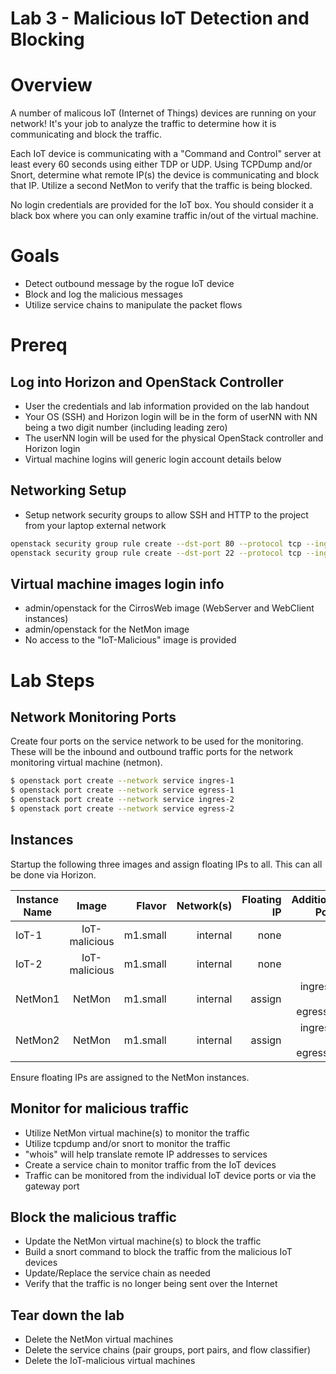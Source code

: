 
# Lab 3 - Malicious IoT Detection and Blocking

# Overview

A number of malicous IoT (Internet of Things) devices are running on your network! It's your job to analyze the traffic to determine how it is communicating and block the traffic.

Each IoT device is communicating with a "Command and Control" server at least every 60 seconds using either TDP or UDP. Using TCPDump and/or Snort, determine what remote IP(s) the device is communicating and block that IP. Utilize a second NetMon to verify that the traffic is being blocked.

No login credentials are provided for the IoT box. You should consider it a black box where you can only examine traffic in/out of the virtual machine.

# Goals

  * Detect outbound message by the rogue IoT device
  * Block and log the malicious messages
  * Utilize service chains to manipulate the packet flows

# Prereq

## Log into Horizon and OpenStack Controller
  * User the credentials and lab information provided on the lab handout
  * Your OS (SSH) and Horizon login will be in the form of userNN with NN being a two digit number (including leading zero)
  * The userNN login will be used for the physical OpenStack controller and Horizon login
  * Virtual machine logins will generic login account details below

## Networking Setup
  * Setup network security groups to allow SSH and HTTP to the project from your laptop external network
```bash
openstack security group rule create --dst-port 80 --protocol tcp --ingress default
openstack security group rule create --dst-port 22 --protocol tcp --ingress default
```
## Virtual machine images login info
  * admin/openstack for the CirrosWeb image (WebServer and WebClient instances)
  * admin/openstack for the NetMon image
  * No access to the "IoT-Malicious" image is provided

# Lab Steps
## Network Monitoring Ports

Create four ports on the service network to be used for the monitoring. These will be the inbound and outbound traffic ports for the network monitoring virtual machine (netmon).
```bash
$ openstack port create --network service ingres-1
$ openstack port create --network service egress-1
$ openstack port create --network service ingres-2
$ openstack port create --network service egress-2
```
## Instances

Startup the following three images and assign floating IPs to all. This can all be done via Horizon.

| Instance Name | Image         | Flavor  | Network(s)      | Floating IP | Additional Ports            |
| ------------- |:-------------:| -------:|----------------:|------------:|----------------------------:|
| IoT-1         | IoT-malicious | m1.small | internal       | none        |                             |
| IoT-2         | IoT-malicious | m1.small | internal       | none        |                             |
| NetMon1       | NetMon        | m1.small | internal       |  assign     | ingress-1, egress-1         | 
| NetMon2       | NetMon        | m1.small | internal       |  assign     | ingress-2, egress-2         | 

Ensure floating IPs are assigned to the NetMon instances.

## Monitor for malicious traffic

* Utilize NetMon virtual machine(s) to monitor the traffic
* Utilize tcpdump and/or snort to monitor the traffic
* "whois" will help translate remote IP addresses to services
* Create a service chain to monitor traffic from the IoT devices
* Traffic can be monitored from the individual IoT device ports or via the gateway port

## Block the malicious traffic

* Update the NetMon virtual machine(s) to block the traffic
* Build a snort command to block the traffic from the malicious IoT devices
* Update/Replace the service chain as needed
* Verify that the traffic is no longer being sent over the Internet

## Tear down the lab

* Delete the NetMon virtual machines
* Delete the service chains (pair groups, port pairs, and flow classifier)
* Delete the IoT-malicious virtual machines
